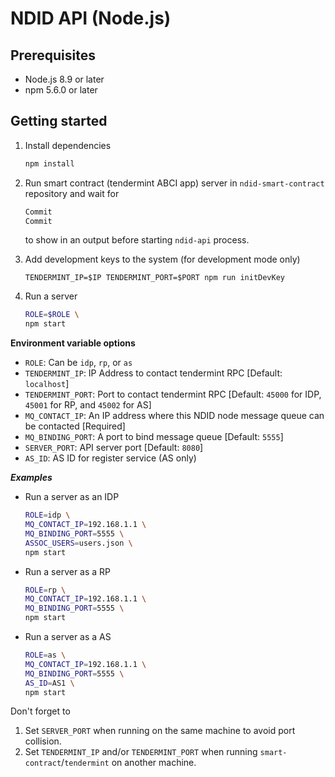 # NDID API (Node.js)

## Prerequisites

* Node.js 8.9 or later
* npm 5.6.0 or later

## Getting started

1.  Install dependencies

    ```sh
    npm install
    ```

2.  Run smart contract (tendermint ABCI app) server in `ndid-smart-contract` repository and wait for

    ```sh
    Commit
    Commit
    ```

    to show in an output before starting `ndid-api` process.

3.  Add development keys to the system (for development mode only)

    ```
    TENDERMINT_IP=$IP TENDERMINT_PORT=$PORT npm run initDevKey
    ```

4.  Run a server

    ```sh
    ROLE=$ROLE \
    npm start
    ```

**Environment variable options**

* `ROLE`: Can be `idp`, `rp`, or `as`
* `TENDERMINT_IP`: IP Address to contact tendermint RPC [Default: `localhost`]
* `TENDERMINT_PORT`: Port to contact tendermint RPC [Default: `45000` for IDP, `45001` for RP, and `45002` for AS]
* `MQ_CONTACT_IP`: An IP address where this NDID node message queue can be contacted [Required]
* `MQ_BINDING_PORT`: A port to bind message queue [Default: `5555`]
* `SERVER_PORT`: API server port [Default: `8080`]
* `AS_ID`: AS ID for register service (AS only)

**_Examples_**

* Run a server as an IDP

  ```sh
  ROLE=idp \
  MQ_CONTACT_IP=192.168.1.1 \
  MQ_BINDING_PORT=5555 \
  ASSOC_USERS=users.json \
  npm start
  ```

* Run a server as a RP

  ```sh
  ROLE=rp \
  MQ_CONTACT_IP=192.168.1.1 \
  MQ_BINDING_PORT=5555 \
  npm start
  ```

* Run a server as a AS

  ```sh
  ROLE=as \
  MQ_CONTACT_IP=192.168.1.1 \
  MQ_BINDING_PORT=5555 \
  AS_ID=AS1 \
  npm start
  ```

Don't forget to

1.  Set `SERVER_PORT` when running on the same machine to avoid port collision.
2.  Set `TENDERMINT_IP` and/or `TENDERMINT_PORT` when running `smart-contract`/`tendermint` on another machine.
